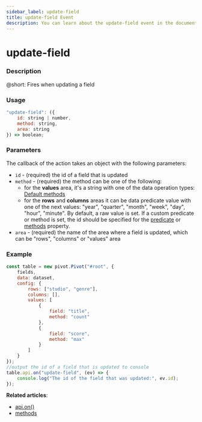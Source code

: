 ```yaml
---
sidebar_label: update-field
title: update-field Event
description: You can learn about the update-field event in the documentation of the DHTMLX JavaScript Pivot library. Browse developer guides and API reference, try out code examples and live demos, and download a free 30-day evaluation version of DHTMLX Pivot.
---
```


# update-field

### Description

@short: Fires when updating a field

### Usage

~~~jsx
"update-field": ({
    id: string | number,
    method: string,
    area: string
}) => boolean;
~~~

### Parameters

The callback of the action takes an object with the following parameters:

- `id` - (required) the id of a field that is updated
- `method` - (required) the method can be one of the following:
  - for the **values** area, it's a string with one of the data operation types: [Default methods](/guides/working-with-data#default-methods)
  - for the **rows** and **columns** areas it can be data predicate value with one of the next values: "year", "quarter", "month", "week", "day", "hour", "minute". By default, a raw value is set.
  If a custom predicate or method is set, the id should be specified for the [predicate](/api/config/predicates-property) or [methods](/api/config/methods-property) property.
- `area` - (required) the name of the area where a field is updated, which can be "rows", "columns" or "values" area

### Example

~~~jsx {19-22}
const table = new pivot.Pivot("#root", {
    fields,
    data: dataset,
    config: {
        rows: ["studio", "genre"],
        columns: [],
        values: [
            {
                field: "title",
                method: "count"
            },
            {
                field: "score",
                method: "max"
            }
        ]
    }
});
//output the id of a field that is updated to console
table.api.on("update-field", (ev) => {
    console.log("The id of the field that was updated:", ev.id);
});
~~~

**Related articles**:
- [api.on()](/api/internal/on-method)
- [methods](/api/config/methods-property)
